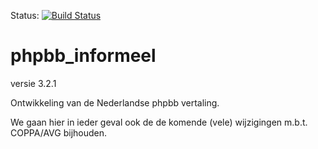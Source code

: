 Status: [![Build Status](https://travis-ci.org/Infopolitie/phpbb_informeel.svg?branch=master)](https://travis-ci.org/Infopolitie/phpbb_informeel)


# phpbb_informeel

versie 3.2.1

Ontwikkeling van de Nederlandse phpbb vertaling.

We gaan hier in ieder geval ook de de komende (vele) wijzigingen m.b.t. COPPA/AVG  bijhouden.


